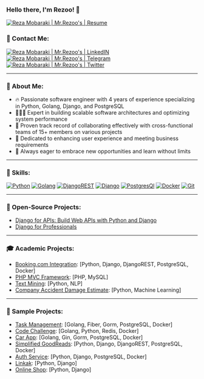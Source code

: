 ### Hello there, I'm Rezoo! 👋

[![Reza Mobaraki | Mr.Rezoo's | Resume](https://img.shields.io/badge/Resume-000000?style=for-the-badge&logo=resume&logoColor=white)](https://flowcv.com/resume/3tcgks0hub)

### 🤙 Contact Me:

[![Reza Mobaraki | Mr.Rezoo's | LinkedIN](https://img.shields.io/badge/LinkedIn-0077B5?style=for-the-badge&logo=linkedin&logoColor=white)](https://www.linkedin.com/in/mrrezoo)
[![Reza Mobaraki | Mr.Rezoo's | Telegram](https://img.shields.io/badge/Telegram-2CA5E0?style=for-the-badge&logo=telegram&logoColor=white)](https://t.me/MR_Rezoo)
[![Reza Mobaraki | Mr.Rezoo's | Twitter](https://img.shields.io/badge/mr_rezoo-000000?style=for-the-badge&logo=X&logoColor=white)](https://twitter.com/Mr_Rezoo)

---

### 🤝 About Me:

- 🔥 Passionate software engineer with 4 years of experience specializing in Python, Golang, Django, and PostgreSQL
- 👨🏻‍💻 Expert in building scalable software architectures and optimizing system performance
- 🤝 Proven track record of collaborating effectively with cross-functional teams of 15+ members on various projects
- 📄 Dedicated to enhancing user experience and meeting business requirements
- 💎 Always eager to embrace new opportunities and learn without limits

---

### 🔨 Skills:

[![Python](https://img.shields.io/badge/Python-FFD43B?style=for-the-badge&logo=python&logoColor=darkgreen)](https://www.python.org/)
[![Golang](https://img.shields.io/badge/Golang-%2300ADD8.svg?style=for-the-badge&logo=go&logoColor=white)](https://www.python.org/)
[![DjangoREST](https://img.shields.io/badge/DJANGO-REST-ff1709?style=for-the-badge&logo=django&logoColor=white&color=ff1709&labelColor=gray)](https://www.django-rest-framework.org/)
[![Django](https://img.shields.io/badge/Django-092E20?style=for-the-badge&logo=django&logoColor=green)](https://www.djangoproject.com/)
[![PostgresQl](https://img.shields.io/badge/PostgreSQL-316192?style=for-the-badge&logo=postgresql&logoColor=white)](https://www.postgresql.org/)
[![Docker](https://img.shields.io/badge/Docker-2CA5E0?style=for-the-badge&logo=docker&logoColor=white)](https://www.docker.com/)
[![Git](https://img.shields.io/badge/Git-F05032?style=for-the-badge&logo=git&logoColor=white)](https://git-scm.com/)

---

### 🌟 Open-Source Projects:

- [Django for APIs: Build Web APIs with Python and Django](https://github.com/ftg-iran/dfa-persian)
- [Django for Professionals](https://github.com/mthri/dfp-persian)

---

### 🎓 Academic Projects:

- [Booking.com Integration](https://github.com/MrRezoo/booking): [Python, Django, DjangoREST, PostgreSQL, Docker]
- [PHP MVC Framework](https://github.com/MrRezoo/php-mvc-framework): [PHP, MySQL]
- [Text Mining](https://github.com/MrRezoo/TextMining-NLP/): [Python, NLP]
- [Company Accident Damage Estimate](https://github.com/MrRezoo/insurance-company/): [Python, Machine Learning]

---

### 🚀 Sample Projects:

- [Task Management](https://github.com/MrRezoo/TaskManagement): [Golang, Fiber, Gorm, PostgreSQL, Docker]
- [Code Challenge](https://github.com/MrRezoo/code-challenge): [Golang, Python, Redis, Docker]
- [Car App](https://github.com/MrRezoo/CarApp): [Golang, Gin, Gorm, PostgreSQL, Docker]
- [Simplified GoodReads](https://github.com/MrRezoo/simple-goodreads): [Python, Django, DjangoREST, PostgreSQL, Docker]
- [Auth Service](https://github.com/MrRezoo/Django-Authentication-Service): [Python, Django, PostgreSQL, Docker]
- [Linkak](https://github.com/jamedadi/linkak): [Python, Django]
- [Online Shop](https://github.com/MrRezoo/django-online-shop): [Python, Django]

